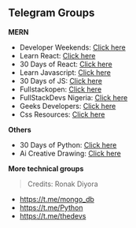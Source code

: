 ## Telegram Groups

**MERN**

- Developer Weekends: [Click here](https://t.me/developerWeekends)
- Learn React: [Click here](https://t.me/+Xt6aRhgz3C8dvPzl)
- 30 Days of React: [Click here](https://t.me/thirtydaysofreact)
- Learn Javascript: [Click here](https://t.me/+s24MfGgakPwzYWU1)
- 30 Days of JS: [Click here](https://t.me/ThirtyDaysOfJavaScript)
- Fullstackopen: [Click here](https://t.me/fullstackcourse)
- FullStackDevs Nigeria: [Click here](https://t.me/flstknigeria)
- Geeks Developers: [Click here](https://t.me/geeksdev)
- Css Resources: [Click here](https://t.me/learning_css_01)

**Others**

- 30 Days of Python: [Click here](https://t.me/ThirtyDaysOfPython)
- Ai Creative Drawing: [Click here](https://t.me/+foxK4tA3PhZlY2Fl)

**More technical groups**

  > Credits:  Ronak Diyora

- https://t.me/mongo_db
- https://t.me/Python
- https://t.me/thedevs

